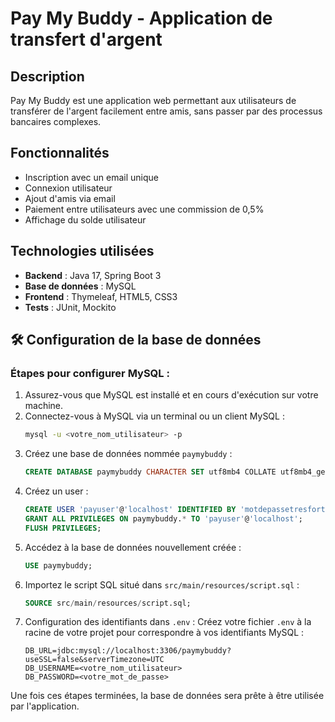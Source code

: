 # Pay My Buddy - Application de transfert d'argent

## Description
Pay My Buddy est une application web permettant aux utilisateurs de transférer de l'argent facilement entre amis, sans passer par des processus bancaires complexes.

## Fonctionnalités
- Inscription avec un email unique
- Connexion utilisateur
- Ajout d'amis via email
- Paiement entre utilisateurs avec une commission de 0,5%
- Affichage du solde utilisateur

## Technologies utilisées
- **Backend** : Java 17, Spring Boot 3
- **Base de données** : MySQL
- **Frontend** : Thymeleaf, HTML5, CSS3
- **Tests** : JUnit, Mockito

## 🛠️ Configuration de la base de données

### Étapes pour configurer MySQL :
1. Assurez-vous que MySQL est installé et en cours d'exécution sur votre machine.
2. Connectez-vous à MySQL via un terminal ou un client MySQL :
   ```bash
   mysql -u <votre_nom_utilisateur> -p
   ```
3. Créez une base de données nommée `paymybuddy` :
   ```sql
   CREATE DATABASE paymybuddy CHARACTER SET utf8mb4 COLLATE utf8mb4_general_ci;
   ```
4. Créez un user :
   ```sql
   CREATE USER 'payuser'@'localhost' IDENTIFIED BY 'motdepassetresfort';
   GRANT ALL PRIVILEGES ON paymybuddy.* TO 'payuser'@'localhost';
   FLUSH PRIVILEGES;
   ```
5. Accédez à la base de données nouvellement créée :
   ```sql
   USE paymybuddy;
   ```
6. Importez le script SQL situé dans `src/main/resources/script.sql` :
   ```sql
   SOURCE src/main/resources/script.sql;
   ```
7. Configuration des identifiants dans `.env` :
   Créez votre fichier `.env` à la racine de votre projet pour correspondre à vos identifiants MySQL :
   ```env
   DB_URL=jdbc:mysql://localhost:3306/paymybuddy?useSSL=false&serverTimezone=UTC
   DB_USERNAME=<votre_nom_utilisateur>
   DB_PASSWORD=<votre_mot_de_passe>
   ```

Une fois ces étapes terminées, la base de données sera prête à être utilisée par l'application.